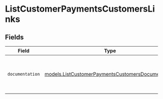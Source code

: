 # ListCustomerPaymentsCustomersLinks


## Fields

| Field                                                                                                        | Type                                                                                                         | Required                                                                                                     | Description                                                                                                  |
| ------------------------------------------------------------------------------------------------------------ | ------------------------------------------------------------------------------------------------------------ | ------------------------------------------------------------------------------------------------------------ | ------------------------------------------------------------------------------------------------------------ |
| `documentation`                                                                                              | [models.ListCustomerPaymentsCustomersDocumentation](../models/listcustomerpaymentscustomersdocumentation.md) | :heavy_check_mark:                                                                                           | The URL to the generic Mollie API error handling guide.                                                      |